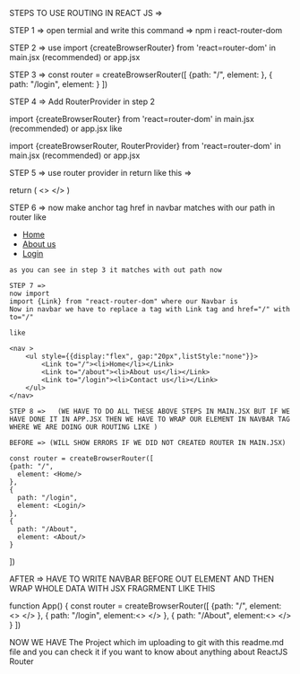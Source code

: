 STEPS TO USE ROUTING IN REACT JS =>

STEP 1 => open termial and write this command =>
npm i react-router-dom

STEP 2 => use 
import {createBrowserRouter} from 'react=router-dom' in main.jsx (recommended) or app.jsx

STEP 3 =>
const router = createBrowserRouter([
    {path: "/",
      element: <Home/>
    },
    {
      path: "/login",
      element: <Login/>
    }
  ])


STEP 4 => Add RouterProvider in step 2 

import {createBrowserRouter} from 'react=router-dom' in main.jsx (recommended) or app.jsx
like 

import {createBrowserRouter, RouterProvider} from 'react=router-dom' in main.jsx (recommended) or app.jsx


STEP 5 => 
use router provider in return like this =>

return (
    <>
    <Navbar/>
    <RouterProvider router={router}/>
    </>
  )


 STEP 6 =>  now make anchor tag href in navbar matches with our path in router like 
  <nav >
        <ul style={{display:"flex", gap:"20px",listStyle:"none"}}>
            <a href="/"><li>Home</li></a>
            <a href="/about"><li>About us</li></a>
            <a href="/login"><li>Login</li></a>
        </ul>
    </nav>

    as you can see in step 3 it matches with out path now 

    STEP 7 =>
    now import 
    import {Link} from "react-router-dom" where our Navbar is
    Now in navbar we have to replace a tag with Link tag and href="/" with to="/"

    like 

    <nav >
        <ul style={{display:"flex", gap:"20px",listStyle:"none"}}>
            <Link to="/"><li>Home</li></Link>
            <Link to="/about"><li>About us</li></Link>
            <Link to="/login"><li>Contact us</li></Link>
        </ul>
    </nav>

    STEP 8 =>   (WE HAVE TO DO ALL THESE ABOVE STEPS IN MAIN.JSX BUT IF WE HAVE DONE IT IN APP.JSX THEN WE HAVE TO WRAP OUR ELEMENT IN NAVBAR TAG WHERE WE ARE DOING OUR ROUTING LIKE )

    BEFORE => (WILL SHOW ERRORS IF WE DID NOT CREATED ROUTER IN MAIN.JSX)

    const router = createBrowserRouter([
    {path: "/",
      element: <Home/>
    },
    {
      path: "/login",
      element: <Login/>
    },
    {
      path: "/About",
      element: <About/>
    }
  ])

  AFTER => HAVE TO WRITE NAVBAR BEFORE OUT ELEMENT AND THEN WRAP WHOLE DATA WITH JSX FRAGRMENT LIKE THIS 



  function App() {
  const router = createBrowserRouter([
    {path: "/",
      element:<> <Navbar/><Home/></>
    },
    {
      path: "/login",
      element:<> <Navbar/><Login/></>
    },
    {
      path: "/About",
      element:<> <Navbar/><About/></>
    }
  ])

  


  NOW WE HAVE The Project which im uploading to git with this readme.md file and you can check it if you want to know about anything about ReactJS Router